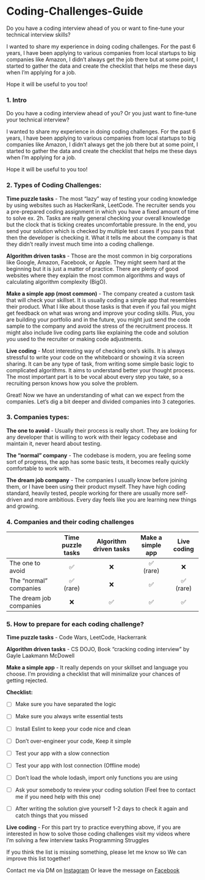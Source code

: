 # Coding-Challenges-Guide

Do you have a coding interview ahead of you or want to fine-tune your technical interview skills?

I wanted to share my experience in doing coding challenges. For the past 6 years, I have been applying to various companies from local startups to big companies like Amazon, I didn’t always get the job there but at some point, I started to gather the data and create the checklist that helps me these days when I’m applying for a job.

Hope it will be useful to you too!

### 1.  Intro
Do you have a coding interview ahead of you? Or you just want to fine-tune your technical interview?

I wanted to share my experience in doing coding challenges. For the past 6 years, I have been applying to various companies from local startups to big companies like Amazon, I didn’t always get the job there but at some point, I started to gather the data and create the checklist that helps me these days when I’m applying for a job. 

Hope it will be useful to you too!

### 2.  Types of Coding Challenges:

<b>Time puzzle tasks</b> - The most “lazy” way of testing your coding knowledge by using websites such as HackerRank, LeetCode. The recruiter sends you a pre-prepared coding assignment in which you have a fixed amount of time to solve ex. 2h. Tasks are really general checking your overall knowledge but the clock that is ticking creates uncomfortable pressure. In the end, you send your solution which is checked by multiple test cases if you pass that then the developer is checking it. What it tells me about the company is that they didn’t really invest much time into a coding challenge.








<b>Algorithm driven tasks</b> - Those are the most common in big corporations like Google, Amazon, Facebook, or Apple. They might seem hard at the beginning but it is just a matter of practice. There are plenty of good websites where they explain the most common algorithms and ways of calculating algorithm complexity (BigO).


<b>Make a simple app (most common)</b> - The company created a custom task that will check your skillset. It is usually coding a simple app that resembles their product. What I like about those tasks is that even if you fail you might get feedback on what was wrong and improve your coding skills. Plus, you are building your portfolio and in the future, you might just send the code sample to the company and avoid the stress of the recruitment process. It might also include live coding parts like explaining the code and solution you used to the recruiter or making code adjustments.


<b>Live coding</b> - Most interesting way of checking one’s skills. It is always stressful to write your code on the whiteboard or showing it via screen sharing. It can be any type of task, from writing some simple basic logic to complicated algorithms. It aims to understand better your thought process. The most important part is to be vocal about every step you take, so a recruiting person knows how you solve the problem.

Great! Now we have an understanding of what can we expect from the companies.
Let’s dig a bit deeper and divided companies into 3 categories.


### 3.  Companies types:



<b>The one to avoid</b> - Usually their process is really short. They are looking for any developer that is willing to work with their legacy codebase and maintain it, never heard about testing.







<b>The “normal” company</b> - The codebase is modern, you are feeling some sort of progress, the app has some basic tests, it becomes really quickly comfortable to work with.






<b>The dream job company</b> - The companies I usually know before joining them, or I have been using their product myself. They have high coding standard, heavily tested, people working for there are usually more self-driven and more ambitious. Every day feels like you are learning new things and growing.


### 4.  Companies and their coding challenges



|                         | Time puzzle tasks | Algorithm driven tasks | Make a simple app | Live coding |
|-------------------------|:-------------------:|:----------------------:|:-------------------:|:-----------:|
| The one to avoid        |         ✅         |            ❌           |      ✅<br/> (rare)     |      ❌      |
| The “normal” companies  |      ✅<br/> (rare)     |            ❌           |         ✅         |   ✅<br/> (rare)  |
| The dream job companies |         ❌         |            ✅           |         ✅         |      ✅      |
 

### 5.	How to prepare for each coding challenge?

<b>Time puzzle tasks</b> - Code Wars, LeetCode, Hackerrank

<b>Algorithm driven tasks</b> - CS DOJO, Book “cracking coding interview” by Gayle Laakmann McDowell

<b>Make a simple app</b> - It really depends on your skillset and language you choose. I’m providing a checklist that will minimalize your chances of getting rejected. 



<b>Checklist:</b>
- [ ] Make sure you have separated the logic
- [ ] Make sure you always write essential tests
- [ ] Install Eslint to keep your code nice and clean
- [ ] Don’t over-engineer your code, Keep it simple 
- [ ] Test your app with a slow connection
- [ ] Test your app with lost connection (Offline mode)
- [ ] Don’t load the whole lodash, import only functions you are using
- [ ] Ask your somebody to review your coding solution (Feel free to contact me if you need help with this one)
- [ ] After writing the solution give yourself 1-2 days to check it again and catch things that you missed



<b>Live coding</b> - For this part try to practice everything above, if you are interested in how to solve those coding challenges visit my videos where I’m solving a few interview tasks Programming Struggles




If you think the list is missing something, please let me know so We can improve this list together!

Contact me via DM on <a href="https://www.instagram.com/programmingstruggles/">Instagram</a>
Or leave the message on <a href="https://www.facebook.com/programmingStruggles/">Facebook</a>


